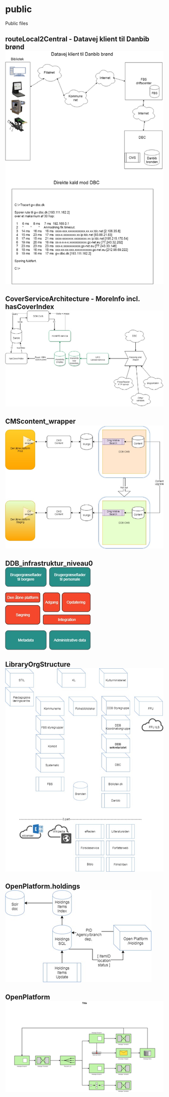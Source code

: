 # public
Public files

## routeLocal2Central - Datavej klient til Danbib brønd ![routeLocal2Central.jpg](routeLocal2Central.jpg)

## CoverServiceArchitecture - MoreInfo incl. hasCoverIndex ![CoverServiceArchitecture](CoverServiceArchitecture.2018.jpg)

## CMScontent_wrapper <img src="https://raw.githubusercontent.com/danskernesdigitalebibliotek/public/master/CMScontent_wrapper.jpg">

## DDB_infrastruktur_niveau0 <img src="https://raw.githubusercontent.com/danskernesdigitalebibliotek/public/master/DDB_infrastruktur_niveau0.jpg"><br>

## LibraryOrgStructure <img src="https://raw.githubusercontent.com/danskernesdigitalebibliotek/public/master/LibraryOrgStructure.jpg">

## OpenPlatform.holdings <img src="https://raw.githubusercontent.com/danskernesdigitalebibliotek/public/master/OpenPlatform.holdings.jpg">

## OpenPlatform <img src="https://raw.githubusercontent.com/danskernesdigitalebibliotek/public/master/OpenPlatform.jpg">


<!--
<img src="https://rawgit.com/danskernesdigitalebibliotek/public/master/DDB_infrastruktur_niveau0.svg">
---
<img src="https://raw.githubusercontent.com/danskernesdigitalebibliotek/public/master/DDB_infrastruktur_niveau0.jpg">
-->
